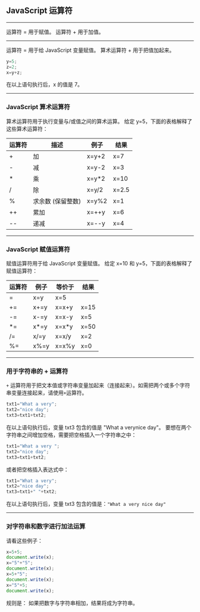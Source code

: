 ## JavaScript 运算符

---

运算符 = 用于赋值。
运算符 + 用于加值。

---
运算符 = 用于给 JavaScript 变量赋值。
算术运算符 + 用于把值加起来。
```javascript
y=5;
z=2;
x=y+z; 
```
在以上语句执行后，x 的值是 7。

---

### JavaScript 算术运算符

算术运算符用于执行变量与/或值之间的算术运算。
给定 y=5，下面的表格解释了这些算术运算符：

|运算符| 描述| 例子| 结果|
|---|---|---|---| 
|+| 加| x=y+2|  x=7  |
|-| 减| x=y-2| x=3 |
|*| 乘| x=y*2 |x=10 |
|/| 除| x=y/2| x=2.5 |
|%| 求余数 (保留整数)| x=y%2| x=1 |
|++| 累加| x=++y| x=6  |
|--| 递减| x=--y |x=4  |

---

### JavaScript 赋值运算符
赋值运算符用于给 JavaScript 变量赋值。
给定 x=10 和 y=5，下面的表格解释了赋值运算符：

|运算符| 例子| 等价于| 结果 |
|---|---|---|---|
|=| x=y|   x=5 |
|+=| x+=y| x=x+y |x=15 
|-=| x-=y| x=x-y |x=5 |
|*=| x*=y| x=x*y| x=50 |
|/=| x/=y| x=x/y |x=2 |
|%=| x%=y| x=x%y| x=0 |

---

### 用于字符串的 + 运算符
`+` 运算符用于把文本值或字符串变量加起来（连接起来）。如需把两个或多个字符串变量连接起来，请使用`+`运算符。
```javascript
txt1="What a very";
txt2="nice day";
txt3=txt1+txt2;
```
在以上语句执行后，变量 txt3 包含的值是 "What a verynice day"。
要想在两个字符串之间增加空格，需要把空格插入一个字符串之中：
```javascript
txt1="What a very ";
txt2="nice day";
txt3=txt1+txt2;
```
或者把空格插入表达式中：
```javascript
txt1="What a very";
txt2="nice day";
txt3=txt1+" "+txt2;
```
在以上语句执行后，变量 txt3 包含的值是：`"What a very nice day"`

---

### 对字符串和数字进行加法运算

请看这些例子：
```javascript
x=5+5;
document.write(x);
x="5"+"5";
document.write(x);
x=5+"5";
document.write(x);
x="5"+5;
document.write(x);
```
规则是：
如果把数字与字符串相加，结果将成为字符串。


